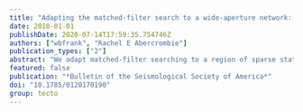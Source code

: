 ```yaml
---
title: "Adapting the matched-filter search to a wide-aperture network: an aftershock sequence and an earthquake swarm in Connecticut"
date: 2018-01-01
publishDate: 2020-07-14T17:59:35.754746Z
authors: ["wbfrank", "Rachel E Abercrombie"]
publication_types: ["2"]
abstract: "We adapt matched-filter searching to a region of sparse stations and seismicity, and demonstrate that earthquake detection can be significantly enhanced. The Earthscope Transportable Array (TA) increased the density of broadband seismometers in New England from 2013 until 2015, allowing for a higher resolution characterization of the regional seismicity. During this time, there were two transient increases in seismicity rates in Connecticut: one in August 2014 near the town of Deep River and one shortly after in January 2015 near Plainfield. Using the TA stations along with regional permanent stations, we implement a network-based matched-filter search to find events that have escaped previous detection during these bursts of seismicity. Applying a matched-filter approach in a region of sparse seismicity with a distributed regional network presents two challenges. First, a standard matched-filter search imposes a fixed template event duration across the seismic network; this constraint is not appropriate for the waveforms of shallow crustal seismicity that vary significantly with epicentral distance. We adapt the matched-filter algorithm to produce a network correlation coefficient sum that is properly weighted by the duration of the seismic wavetrain that varies across the network. Second, the low seismicity means there are few events to use as templates. We develop a recursive method to expand the catalog using newly identified earthquakes as template events in the following iteration of the matched-filter search. With these improvements in place, we are able to implement a matched-filter search that identifies three times more events than the regional catalog. Thanks to our denser catalog and precise relative locations, we observe an aftershock sequence following an $M$ 2.6 mainshock near Deep River and a swarmlike sequence without any clear mainshock in Plainfield."
featured: false
publication: "*Bulletin of the Seismological Society of America*"
doi: "10.1785/0120170190"
group: tecto
---
```


